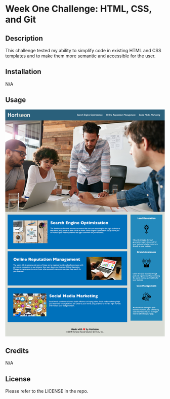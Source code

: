 # Week One Challenge: HTML, CSS, and Git

## Description

This challenge tested my ability to simplify code in existing HTML and CSS templates and to make them more semantic and accessible for the user.

## Installation

N/A

## Usage

![Horiseon website screenshot](assets/images/horiseon-screenshot.png)

## Credits

N/A

## License

Please refer to the LICENSE in the repo.

